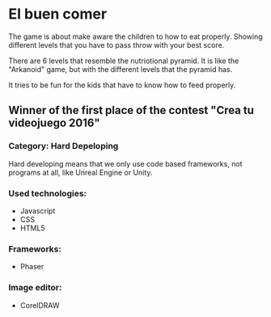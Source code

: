 # El buen comer

The game is about make aware the children to how to eat properly. Showing different levels that you have to pass throw with your best score.

There are 6 levels that resemble the nutriotional pyramid. It is like the "Arkanoid" game, but with the different levels that the pyramid has.

It tries to be fun for the kids that have to know how to feed properly.

## Winner of the first place of the contest "Crea tu videojuego 2016"

### Category: Hard Depeloping

Hard developing means that we only use code based frameworks, not programs at all, like Unreal Engine or Unity.

### Used technologies:
* Javascript
* CSS
* HTML5

### Frameworks:
* Phaser

### Image editor:
* CorelDRAW

